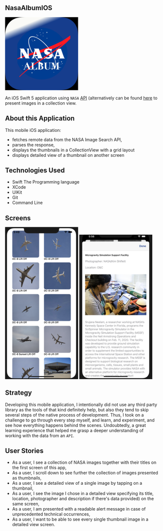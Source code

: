 ## NasaAlbumIOS

<img src="NasaAlbumIOS/Assets.xcassets/MainIconImage.imageset/MainIconImage.png" alt="Icon of the project application" width="240">

An iOS Swift 5 application using `NASA` [API](https://images.nasa.gov/docs/images.nasa.gov_api_docs.pdf) (alternatively can be found [here](https://api.nasa.gov) to present images in a collection view. 

## About this Application

This mobile iOS application:

- fetches remote data from the NASA Image Search API,
- parses the response,
- displays the thumbnails in a CollectionView with a grid layout
- displays detailed view of a thumbnail on another screen

## Technologies Used

- Swift The Programming language 
- XCode
- UIKit
- Git
- Command Line 

## Screens

<img src="NasaAlbumIOS/Assets.xcassets/Additional Images/screenShotCLView.imageset/Screen Shot 2021-03-15 at 5.49.47 AM.png" alt="Image of the project application" width="240">

<img src="NasaAlbumIOS/Assets.xcassets/Additional Images/screenshotSingleImageView1.imageset/Screen Shot 2021-03-15 at 5.56.12 AM.png" alt="Icon of the project application" width="240">

## Strategy

Developing this mobile application, I intentionally did not use any third party library as the tools of that kind definitely help, but also they tend to skip several steps of the native process of development. Thus, I took on a challenge to go through every step myself, and learn, and experiment, and see how everything happens behind the scenes. Undoubtedly, a great learning experience that helped me grasp a deeper understanding of working with the data from an `API`.

## User Stories

- As a user, I see a collection of NASA images together with their titles on the first screen of this app,
- As a user, I scroll down to see further the collection of images presented as thumbnails,
- As a user, I see a detailed view of a single image by tapping on a thumbnail,
- As a user, I see the image I chose in a detailed view specifying its title, location, photographer and description if there's data provided) on the same screen,
- As a user, I am presented with a readable alert message in case of unprecedented technical occurrences,
- As a user, I want to be able to see every single thumbnail image in a detailed view screen.

 
